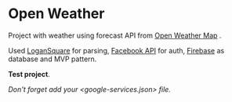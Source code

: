 # Open Weather

Project with weather using forecast API from [Open Weather Map](http://openweathermap.org/) .

Used [LoganSquare](https://github.com/bluelinelabs/LoganSquare) for parsing, [Facebook API](https://developers.facebook.com/docs/android/) for auth, [Firebase](https://firebase.google.com/) as database and MVP pattern.

**Test project**.

*Don't forget add your <google-services.json> file.*